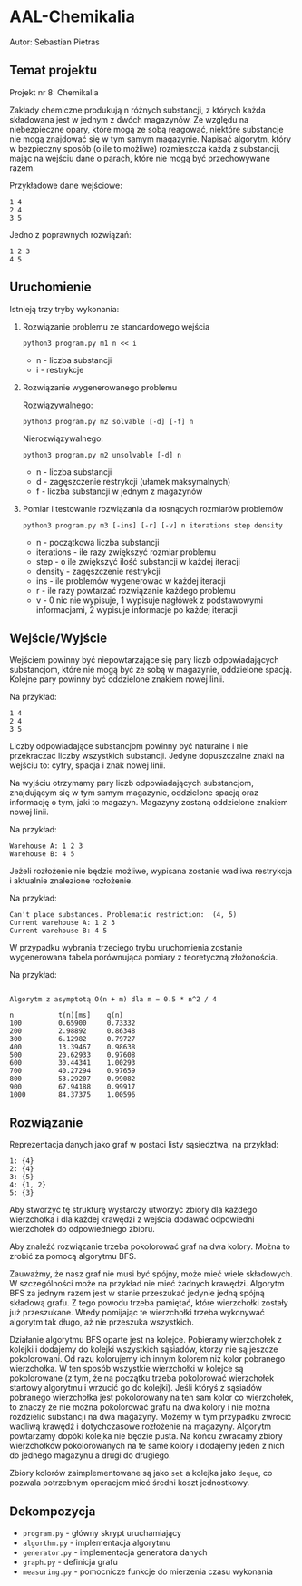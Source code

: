 # AAL-Chemikalia

Autor: Sebastian Pietras

## Temat projektu

Projekt nr 8: Chemikalia

Zakłady chemiczne produkują n różnych substancji, z których każda składowana jest w jednym z dwóch magazynów. 
Ze względu na niebezpieczne opary, które mogą ze sobą reagować, 
niektóre substancje nie mogą znajdować się w tym samym magazynie. 
Napisać algorytm, który w bezpieczny sposób (o ile to możliwe) 
rozmieszcza każdą z substancji, mając na wejściu dane o parach,
które nie mogą być przechowywane razem.

Przykładowe dane wejściowe:
```
1 4
2 4
3 5
```
Jedno z poprawnych rozwiązań:
```
1 2 3
4 5
```

## Uruchomienie

Istnieją trzy tryby wykonania:

1. Rozwiązanie problemu ze standardowego wejścia

    ```
    python3 program.py m1 n << i
    ```

    * n - liczba substancji
    * i - restrykcje

2. Rozwiązanie wygenerowanego problemu

    Rozwiązywalnego:
    ```
    python3 program.py m2 solvable [-d] [-f] n
    ```
   
    Nierozwiązywalnego:
    ```
    python3 program.py m2 unsolvable [-d] n
    ```
   
    * n - liczba substancji
    * d - zagęszczenie restrykcji (ułamek maksymalnych)
    * f - liczba substancji w jednym z magazynów

3. Pomiar i testowanie rozwiązania dla rosnących rozmiarów problemów

    ```
    python3 program.py m3 [-ins] [-r] [-v] n iterations step density
    ```

    * n - początkowa liczba substancji
    * iterations - ile razy zwiększyć rozmiar problemu
    * step - o ile zwiększyć ilość substancji w każdej iteracji
    * density - zagęszczenie restrykcji
    * ins - ile problemów wygenerować w każdej iteracji
    * r - ile razy powtarzać rozwiązanie każdego problemu
    * v - 0 nic nie wypisuje, 1 wypisuje nagłówek z podstawowymi informacjami, 2 wypisuje informacje po każdej iteracji
    
## Wejście/Wyjście

Wejściem powinny być niepowtarzające się pary liczb odpowiadających substancjom, 
które nie mogą być ze sobą w magazynie, oddzielone spacją.
Kolejne pary powinny być oddzielone znakiem nowej linii.

Na przykład:

```
1 4
2 4
3 5
```

Liczby odpowiadające substancjom powinny być naturalne i nie przekraczać liczby wszystkich substancji.
Jedyne dopuszczalne znaki na wejściu to: cyfry, spacja i znak nowej linii.


Na wyjściu otrzymamy pary liczb odpowiadających substancjom, 
znajdującym się w tym samym magazynie, oddzielone spacją 
oraz informację o tym, jaki to magazyn.
Magazyny zostaną oddzielone znakiem nowej linii.

Na przykład:

```
Warehouse A: 1 2 3
Warehouse B: 4 5
```

Jeżeli rozłożenie nie będzie możliwe, wypisana zostanie wadliwa restrykcja i aktualnie znalezione rozłożenie.

Na przykład:

```
Can't place substances. Problematic restriction:  (4, 5)
Current warehouse A: 1 2 3
Current warehouse B: 4 5
```

W przypadku wybrania trzeciego trybu uruchomienia zostanie wygenerowana tabela
porównująca pomiary z teoretyczną złożonościa.

Na przykład:

```

Algorytm z asymptotą O(n + m) dla m = 0.5 * n^2 / 4

n         	t(n)[ms]  	q(n)      
100       	0.65900   	0.73332   
200       	2.98892   	0.86348   
300       	6.12982   	0.79727   
400       	13.39467  	0.98638   
500       	20.62933  	0.97608   
600       	30.44341  	1.00293   
700       	40.27294  	0.97659   
800       	53.29207  	0.99082   
900       	67.94188  	0.99917   
1000      	84.37375  	1.00596
```

## Rozwiązanie

Reprezentacja danych jako graf w postaci listy sąsiedztwa, na przykład:

```
1: {4}
2: {4}
3: {5}
4: {1, 2}
5: {3}
```

Aby stworzyć tę strukturę wystarczy utworzyć zbiory dla każdego wierzchołka
i dla każdej krawędzi z wejścia dodawać odpowiedni wierzchołek do odpowiedniego zbioru.

Aby znaleźć rozwiązanie trzeba pokolorować graf na dwa kolory. 
Można to zrobić za pomocą algorytmu BFS.

Zauważmy, że nasz graf nie musi być spójny, może mieć wiele składowych. 
W szczególności może na przykład nie mieć żadnych krawędzi. 
Algorytm BFS za jednym razem jest w stanie przeszukać jedynie jedną spójną składową grafu. 
Z tego powodu trzeba pamiętać, które wierzchołki zostały już przeszukane. 
Wtedy pomijając te wierzchołki trzeba wykonywać algorytm tak długo, 
aż nie przeszuka wszystkich.

Działanie algorytmu BFS oparte jest na kolejce. 
Pobieramy wierzchołek z kolejki i dodajemy do kolejki wszystkich sąsiadów, 
którzy nie są jeszcze pokolorowani. 
Od razu kolorujemy ich innym kolorem niż kolor pobranego wierzchołka. 
W ten sposób wszystkie wierzchołki w kolejce są pokolorowane 
(z tym, że na początku trzeba pokolorować wierzchołek startowy algorytmu i wrzucić go do kolejki). 
Jeśli któryś z sąsiadów pobranego wierzchołka jest pokolorowany na ten sam kolor co wierzchołek, 
to znaczy że nie można pokolorować grafu na dwa kolory i nie można rozdzielić substancji na dwa magazyny. 
Możemy w tym przypadku zwrócić wadliwą krawędź i dotychczasowe rozłożenie na magazyny. 
Algorytm powtarzamy dopóki kolejka nie będzie pusta. 
Na końcu zwracamy zbiory wierzchołków pokolorowanych na te same kolory 
i dodajemy jeden z nich do jednego magazynu a drugi do drugiego.

Zbiory kolorów zaimplementowane są jako ```set``` a kolejka jako ```deque```,
co pozwala potrzebnym operacjom mieć średni koszt jednostkowy.

## Dekompozycja

* ```program.py``` - główny skrypt uruchamiający
* ```algorthm.py``` - implementacja algorytmu
* ```generator.py``` - implementacja generatora danych
* ```graph.py``` - definicja grafu
* ```measuring.py``` - pomocnicze funkcje do mierzenia czasu wykonania